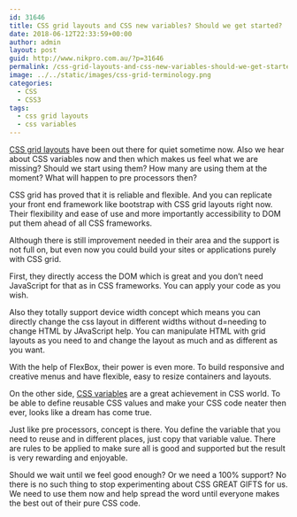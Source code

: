 ```yaml
---
id: 31646
title: CSS grid layouts and CSS new variables? Should we get started?
date: 2018-06-12T22:33:59+00:00
author: admin
layout: post
guid: http://www.nikpro.com.au/?p=31646
permalink: /css-grid-layouts-and-css-new-variables-should-we-get-started/
image: ../../static/images/css-grid-terminology.png
categories:
  - CSS
  - CSS3
tags:
  - css grid layouts
  - css variables
---
```

[CSS grid layouts](https://css-tricks.com/snippets/css/complete-guide-grid/) have been out there for quiet sometime now. Also we hear about CSS variables now and then which makes us feel what we are missing? Should we start using them? How many are using them at the moment? What will happen to pre processors then?

CSS grid has proved that it is reliable and flexible. And you can replicate your front end framework like bootstrap with CSS grid layouts right now. Their flexibility and ease of use and more importantly accessibility to DOM put them ahead of all CSS frameworks.

Although there is still improvement needed in their area and the support is not full on, but even now you could build your sites or applications purely with CSS grid.

First, they directly access the DOM which is great and you don&#8217;t need JavaScript for that as in CSS frameworks. You can apply your code as you wish.

Also they totally support device width concept which means you can directly change the css layout in different widths without d=needing to change HTML by JAvaScript help. You can manipulate HTML with grid layouts as you need to and change the layout as much and as different as you want.

With the help of FlexBox, their power is even more. To build responsive and creative menus and have flexible, easy to resize containers and layouts.

On the other side, [CSS variables](https://developer.mozilla.org/en-US/docs/Web/CSS/Using_CSS_variables) are a great achievement in CSS world. To be able to define reusable CSS values and make your CSS code neater then ever, looks like a dream has come true.

Just like pre processors, concept is there. You define the variable that you need to reuse and in different places, just copy that variable value. There are rules to be applied to make sure all is good and supported but the result is very rewarding and enjoyable.

Should we wait until we feel good enough? Or we need a 100% support? No there is no such thing to stop experimenting about CSS GREAT GIFTS for us. We need to use them now and help spread the word until everyone makes the best out of their pure CSS code.